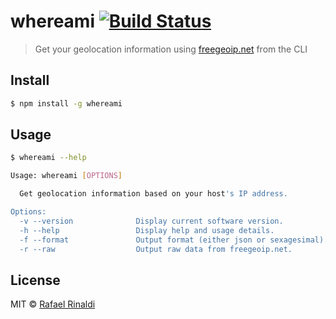 # whereami [![Build Status](https://semaphoreci.com/api/v1/projects/a5332a07-61aa-49f9-90e6-49844c5e2231/665179/badge.svg)](https://semaphoreci.com/rafaelrinaldi/whereami)

> Get your geolocation information using [freegeoip.net](http://freegeoip.net) from the CLI

## Install

```sh
$ npm install -g whereami
```

## Usage

```sh
$ whereami --help

Usage: whereami [OPTIONS]

  Get geolocation information based on your host's IP address.

Options:
  -v --version              Display current software version.
  -h --help                 Display help and usage details.
  -f --format               Output format (either json or sexagesimal).
  -r --raw                  Output raw data from freegeoip.net.
```

## License

MIT © [Rafael Rinaldi](rinaldi.io)
